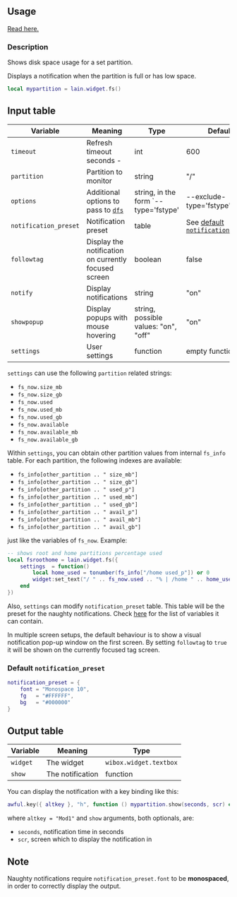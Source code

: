 ## Usage

[Read here.](https://github.com/copycat-killer/lain/wiki/Widgets#usage)

### Description

Shows disk space usage for a set partition.

Displays a notification when the partition is full or has low space.

```lua
local mypartition = lain.widget.fs()
```

## Input table

Variable | Meaning | Type | Default
--- | --- | --- | ---
`timeout` | Refresh timeout seconds -| int | 600
`partition` | Partition to monitor | string | "/"
`options` | Additional options to pass to [`dfs`](https://github.com/copycat-killer/lain/blob/master/scripts/dfs) | string, in the form `--type='fstype' | --exclude-type='fstype'` | nil
`notification_preset` | Notification preset | table | See [default `notification_preset`](https://github.com/copycat-killer/lain/wiki/fs#default-notification_preset)
`followtag` | Display the notification on currently focused screen | boolean | false
`notify` | Display notifications | string | "on"
`showpopup` | Display popups with mouse hovering | string, possible values: "on", "off" | "on"
`settings` | User settings | function | empty function

`settings` can use the following `partition` related strings:

* `fs_now.size_mb`
* `fs_now.size_gb`
* `fs_now.used`
* `fs_now.used_mb`
* `fs_now.used_gb`
* `fs_now.available`
* `fs_now.available_mb`
* `fs_now.available_gb`

Within `settings`, you can obtain other partition values from internal `fs_info` table. For each partition, the following indexes are available:

*  `fs_info[other_partition .. " size_mb"]`
*  `fs_info[other_partition .. " size_gb"]`
*  `fs_info[other_partition .. " used_p"]`
*  `fs_info[other_partition .. " used_mb"]`
*  `fs_info[other_partition .. " used_gb"]`
*  `fs_info[other_partition .. " avail_p"]`
*  `fs_info[other_partition .. " avail_mb"]`
*  `fs_info[other_partition .. " avail_gb"]`

just like the variables of `fs_now`. Example:

```lua
-- shows root and home partitions percentage used
local fsroothome = lain.widget.fs({
    settings  = function()
        local home_used = tonumber(fs_info["/home used_p"]) or 0
        widget:set_text("/ " .. fs_now.used .. "% | /home " .. home_used .. "% ")
    end
})
```

Also, `settings` can modify `notification_preset` table. This table will be the preset for the naughty notifications. Check [here](https://awesomewm.org/doc/api/libraries/naughty.html#notify) for the list of variables it can contain.

In multiple screen setups, the default behaviour is to show a visual notification pop-up window on the first screen. By setting `followtag` to `true` it will be shown on the currently focused tag screen.

### Default `notification_preset`

```lua
notification_preset = {
    font = "Monospace 10",
    fg   = "#FFFFFF",
    bg   = "#000000"
}
```

## Output table

Variable | Meaning | Type
--- | --- | ---
`widget` | The widget | `wibox.widget.textbox`
`show` | The notification | function

You can display the notification with a key binding like this:

```lua
awful.key({ altkey }, "h", function () mypartition.show(seconds, scr) end),
```

where ``altkey = "Mod1"`` and ``show`` arguments, both optionals, are:

* `seconds`, notification time in seconds
* `scr`, screen which to display the notification in

## Note

Naughty notifications require `notification_preset.font` to be **monospaced**, in order to correctly display the output.